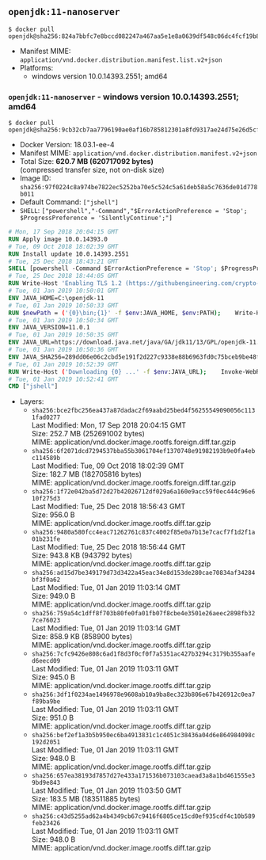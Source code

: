 ## `openjdk:11-nanoserver`

```console
$ docker pull openjdk@sha256:824a7bbfc7e8bccd082247a467aa5e1e8a0639df548c06dc4fcf19b8739fddfb
```

-	Manifest MIME: `application/vnd.docker.distribution.manifest.list.v2+json`
-	Platforms:
	-	windows version 10.0.14393.2551; amd64

### `openjdk:11-nanoserver` - windows version 10.0.14393.2551; amd64

```console
$ docker pull openjdk@sha256:9cb32cb7aa7796190ae0af16b785812301a8fd9317ae24d75e26d5cf5ef53588
```

-	Docker Version: 18.03.1-ee-4
-	Manifest MIME: `application/vnd.docker.distribution.manifest.v2+json`
-	Total Size: **620.7 MB (620717092 bytes)**  
	(compressed transfer size, not on-disk size)
-	Image ID: `sha256:97f0224c8a974be7822ec5252ba70e5c524c5a61deb58a5c7636de01d778b011`
-	Default Command: `["jshell"]`
-	`SHELL`: `["powershell","-Command","$ErrorActionPreference = 'Stop'; $ProgressPreference = 'SilentlyContinue';"]`

```dockerfile
# Mon, 17 Sep 2018 20:04:15 GMT
RUN Apply image 10.0.14393.0
# Tue, 09 Oct 2018 18:02:39 GMT
RUN Install update 10.0.14393.2551
# Tue, 25 Dec 2018 18:43:21 GMT
SHELL [powershell -Command $ErrorActionPreference = 'Stop'; $ProgressPreference = 'SilentlyContinue';]
# Tue, 25 Dec 2018 18:44:05 GMT
RUN Write-Host 'Enabling TLS 1.2 (https://githubengineering.com/crypto-removal-notice/) ...'; 	$tls12RegBase = 'HKLM:\\SYSTEM\CurrentControlSet\Control\SecurityProviders\SCHANNEL\Protocols\TLS 1.2'; 	if (Test-Path $tls12RegBase) { throw ('"{0}" already exists!' -f $tls12RegBase) }; 	New-Item -Path ('{0}/Client' -f $tls12RegBase) -Force; 	New-Item -Path ('{0}/Server' -f $tls12RegBase) -Force; 	New-ItemProperty -Path ('{0}/Client' -f $tls12RegBase) -Name 'DisabledByDefault' -PropertyType DWORD -Value 0 -Force; 	New-ItemProperty -Path ('{0}/Client' -f $tls12RegBase) -Name 'Enabled' -PropertyType DWORD -Value 1 -Force; 	New-ItemProperty -Path ('{0}/Server' -f $tls12RegBase) -Name 'DisabledByDefault' -PropertyType DWORD -Value 0 -Force; 	New-ItemProperty -Path ('{0}/Server' -f $tls12RegBase) -Name 'Enabled' -PropertyType DWORD -Value 1 -Force
# Tue, 01 Jan 2019 10:50:01 GMT
ENV JAVA_HOME=C:\openjdk-11
# Tue, 01 Jan 2019 10:50:33 GMT
RUN $newPath = ('{0}\bin;{1}' -f $env:JAVA_HOME, $env:PATH); 	Write-Host ('Updating PATH: {0}' -f $newPath); 	setx /M PATH $newPath
# Tue, 01 Jan 2019 10:50:34 GMT
ENV JAVA_VERSION=11.0.1
# Tue, 01 Jan 2019 10:50:35 GMT
ENV JAVA_URL=https://download.java.net/java/GA/jdk11/13/GPL/openjdk-11.0.1_windows-x64_bin.zip
# Tue, 01 Jan 2019 10:50:36 GMT
ENV JAVA_SHA256=289dd06e06c2cbd5e191f2d227c9338e88b6963fd0c75bceb9be48f0394ede21
# Tue, 01 Jan 2019 10:52:39 GMT
RUN Write-Host ('Downloading {0} ...' -f $env:JAVA_URL); 	Invoke-WebRequest -Uri $env:JAVA_URL -OutFile 'openjdk.zip'; 	Write-Host ('Verifying sha256 ({0}) ...' -f $env:JAVA_SHA256); 	if ((Get-FileHash openjdk.zip -Algorithm sha256).Hash -ne $env:JAVA_SHA256) { 		Write-Host 'FAILED!'; 		exit 1; 	}; 		Write-Host 'Expanding ...'; 	New-Item -ItemType Directory -Path C:\temp | Out-Null; 	Expand-Archive openjdk.zip -DestinationPath C:\temp; 	Move-Item -Path C:\temp\* -Destination $env:JAVA_HOME; 	Remove-Item C:\temp; 		Write-Host 'Verifying install ...'; 	Write-Host '  java --version'; java --version; 	Write-Host '  javac --version'; javac --version; 		Write-Host 'Removing ...'; 	Remove-Item openjdk.zip -Force; 		Write-Host 'Complete.'
# Tue, 01 Jan 2019 10:52:41 GMT
CMD ["jshell"]
```

-	Layers:
	-	`sha256:bce2fbc256ea437a87dadac2f69aabd25bed4f56255549090056c1131fad0277`  
		Last Modified: Mon, 17 Sep 2018 20:04:15 GMT  
		Size: 252.7 MB (252691002 bytes)  
		MIME: application/vnd.docker.image.rootfs.foreign.diff.tar.gzip
	-	`sha256:6f2071dcd7294537bba55b3061704ef1370748e91982193b9e0fa4ebc114589b`  
		Last Modified: Tue, 09 Oct 2018 18:02:39 GMT  
		Size: 182.7 MB (182705816 bytes)  
		MIME: application/vnd.docker.image.rootfs.foreign.diff.tar.gzip
	-	`sha256:1f72e042ba5d72d27b42026712df029a6a160e9acc59f0ec444c96e610f275d3`  
		Last Modified: Tue, 25 Dec 2018 18:56:43 GMT  
		Size: 956.0 B  
		MIME: application/vnd.docker.image.rootfs.diff.tar.gzip
	-	`sha256:9480a580fcc4eac71262761c837c4002f85e0a7b13e7cacf7f1d2f1a01b231fe`  
		Last Modified: Tue, 25 Dec 2018 18:56:44 GMT  
		Size: 943.8 KB (943792 bytes)  
		MIME: application/vnd.docker.image.rootfs.diff.tar.gzip
	-	`sha256:ad15d7be349179d73d3422a45eac34e8d153de280cae70834af34284bf3f0a62`  
		Last Modified: Tue, 01 Jan 2019 11:03:14 GMT  
		Size: 949.0 B  
		MIME: application/vnd.docker.image.rootfs.diff.tar.gzip
	-	`sha256:759a54c1dff8f703b80fe0fa01fb07f8cbe4e3501e26aeec2898fb327ce76023`  
		Last Modified: Tue, 01 Jan 2019 11:03:14 GMT  
		Size: 858.9 KB (858900 bytes)  
		MIME: application/vnd.docker.image.rootfs.diff.tar.gzip
	-	`sha256:7cfc9426e808c6ad1f8d3f0cf0f7a5351ac427b3294c3179b355aafed6eecd09`  
		Last Modified: Tue, 01 Jan 2019 11:03:11 GMT  
		Size: 945.0 B  
		MIME: application/vnd.docker.image.rootfs.diff.tar.gzip
	-	`sha256:3df1f0234ae1496978e9608ab10a9ba8ec323b806e67b426912c0ea7f89ba9be`  
		Last Modified: Tue, 01 Jan 2019 11:03:11 GMT  
		Size: 951.0 B  
		MIME: application/vnd.docker.image.rootfs.diff.tar.gzip
	-	`sha256:bef2ef1a3b5b950ec6ba4913831c1c4051c38436a04d6e864984098c192d2051`  
		Last Modified: Tue, 01 Jan 2019 11:03:11 GMT  
		Size: 948.0 B  
		MIME: application/vnd.docker.image.rootfs.diff.tar.gzip
	-	`sha256:657ea38193d7857d27e433a171536b073103caead3a8a1bd461555e39bd9e843`  
		Last Modified: Tue, 01 Jan 2019 11:03:50 GMT  
		Size: 183.5 MB (183511885 bytes)  
		MIME: application/vnd.docker.image.rootfs.diff.tar.gzip
	-	`sha256:c43d5255ad62a4b4349cb67c9416f6805ce15cd0ef935cdf4c10b589feb23426`  
		Last Modified: Tue, 01 Jan 2019 11:03:11 GMT  
		Size: 948.0 B  
		MIME: application/vnd.docker.image.rootfs.diff.tar.gzip
